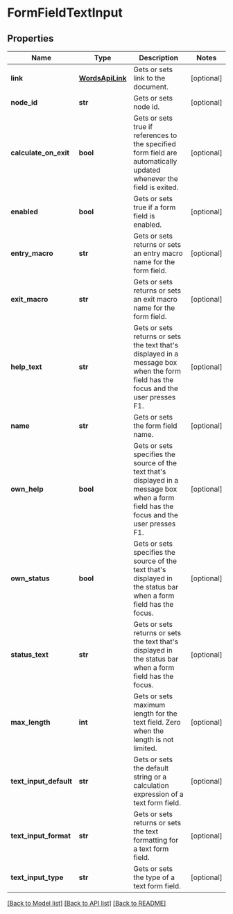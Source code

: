 # FormFieldTextInput

## Properties
Name | Type | Description | Notes
------------ | ------------- | ------------- | -------------
**link** | [**WordsApiLink**](WordsApiLink.md) | Gets or sets link to the document. | [optional] 
**node_id** | **str** | Gets or sets node id. | [optional] 
**calculate_on_exit** | **bool** | Gets or sets true if references to the specified form field are automatically updated whenever the field is exited. | [optional] 
**enabled** | **bool** | Gets or sets true if a form field is enabled. | [optional] 
**entry_macro** | **str** | Gets or sets returns or sets an entry macro name for the form field. | [optional] 
**exit_macro** | **str** | Gets or sets returns or sets an exit macro name for the form field. | [optional] 
**help_text** | **str** | Gets or sets returns or sets the text that&#39;s displayed in a message box when the form field has the focus and the user presses F1. | [optional] 
**name** | **str** | Gets or sets the form field name. | [optional] 
**own_help** | **bool** | Gets or sets specifies the source of the text that&#39;s displayed in a message box when a form field has the focus and the user presses F1. | [optional] 
**own_status** | **bool** | Gets or sets specifies the source of the text that&#39;s displayed in the status bar when a form field has the focus. | [optional] 
**status_text** | **str** | Gets or sets returns or sets the text that&#39;s displayed in the status bar when a form field has the focus. | [optional] 
**max_length** | **int** | Gets or sets maximum length for the text field. Zero when the length is not limited. | [optional] 
**text_input_default** | **str** | Gets or sets the default string or a calculation expression of a text form field. | [optional] 
**text_input_format** | **str** | Gets or sets returns or sets the text formatting for a text form field. | [optional] 
**text_input_type** | **str** | Gets or sets the type of a text form field. | [optional] 

[[Back to Model list]](../README.md#documentation-for-models) [[Back to API list]](../README.md#documentation-for-api-endpoints) [[Back to README]](../README.md)


